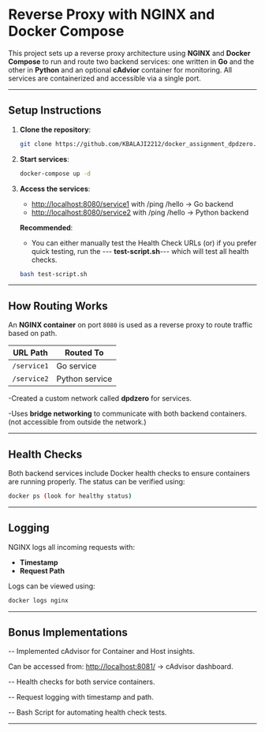 
# Reverse Proxy with NGINX and Docker Compose

This project sets up a reverse proxy architecture using ****NGINX**** and ****Docker Compose**** to run and route two backend services: one written in ****Go**** and the other in ****Python**** and an optional ****cAdvior**** container for monitoring. All services are containerized and accessible via a single port.

---

## Setup Instructions

1. ****Clone the repository****:

   ```bash
   git clone https://github.com/KBALAJI2212/docker_assignment_dpdzero.git
   ```

2. ****Start services****:

   ```bash
   docker-compose up -d
   ```

3. ****Access the services****:

   - [http://localhost:8080/service1](http://localhost:8080/service1) with /ping /hello → Go backend
   - [http://localhost:8080/service2](http://localhost:8080/service2) with /ping /hello → Python backend

   ****Recommended****:
   - You can either manually test the Health Check URLs (or) if you prefer quick testing, run the --- __**test-script.sh**__--- which will test all health checks.
    ```bash
    bash test-script.sh
   ```
---

## How Routing Works

An **NGINX container** on port `8080` is used as a reverse proxy to route traffic based on path.

| URL Path     | Routed To |
|--------------|----------------|
| `/service1`  | Go service |
| `/service2`  | Python service |

-Created a custom network called **dpdzero** for services.

-Uses **bridge networking** to communicate with both backend containers.(not accessible from outside the network.)

---
## Health Checks

Both backend services include Docker health checks to ensure containers are running properly. The status can be verified using:

```bash
docker ps (look for healthy status)
```

---

## Logging

NGINX logs all incoming requests with:

- ****Timestamp****
- ****Request Path****


Logs can be viewed using:

```bash
docker logs nginx
```

---

## Bonus Implementations
-- Implemented cAdvisor for Container and Host insights. 

Can be accessed from:     [http://localhost:8081/](http://localhost:8081) → cAdvisor dashboard.

-- Health checks for both service containers.

-- Request logging with timestamp and path.

-- Bash Script for automating health check tests.

---
